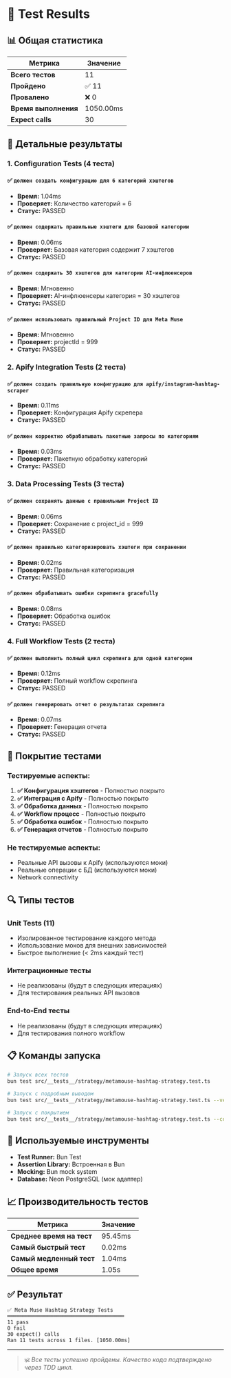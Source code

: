 # 🧪 Test Results

## 📊 **Общая статистика**

| Метрика              | Значение  |
| -------------------- | --------- |
| **Всего тестов**     | 11        |
| **Пройдено**         | ✅ 11     |
| **Провалено**        | ❌ 0      |
| **Время выполнения** | 1050.00ms |
| **Expect calls**     | 30        |

## 🔬 **Детальные результаты**

### 1. Configuration Tests (4 теста)

#### ✅ `должен создать конфигурацию для 6 категорий хэштегов`

- **Время:** 1.04ms
- **Проверяет:** Количество категорий = 6
- **Статус:** PASSED

#### ✅ `должен содержать правильные хэштеги для базовой категории`

- **Время:** 0.06ms
- **Проверяет:** Базовая категория содержит 7 хэштегов
- **Статус:** PASSED

#### ✅ `должен содержать 30 хэштегов для категории AI-инфлюенсеров`

- **Время:** Мгновенно
- **Проверяет:** AI-инфлюенсеры категория = 30 хэштегов
- **Статус:** PASSED

#### ✅ `должен использовать правильный Project ID для Meta Muse`

- **Время:** Мгновенно
- **Проверяет:** projectId = 999
- **Статус:** PASSED

### 2. Apify Integration Tests (2 теста)

#### ✅ `должен создать правильную конфигурацию для apify/instagram-hashtag-scraper`

- **Время:** 0.11ms
- **Проверяет:** Конфигурация Apify скрепера
- **Статус:** PASSED

#### ✅ `должен корректно обрабатывать пакетные запросы по категориям`

- **Время:** 0.03ms
- **Проверяет:** Пакетную обработку категорий
- **Статус:** PASSED

### 3. Data Processing Tests (3 теста)

#### ✅ `должен сохранять данные с правильным Project ID`

- **Время:** 0.06ms
- **Проверяет:** Сохранение с project_id = 999
- **Статус:** PASSED

#### ✅ `должен правильно категоризировать хэштеги при сохранении`

- **Время:** 0.02ms
- **Проверяет:** Правильная категоризация
- **Статус:** PASSED

#### ✅ `должен обрабатывать ошибки скрепинга gracefully`

- **Время:** 0.08ms
- **Проверяет:** Обработка ошибок
- **Статус:** PASSED

### 4. Full Workflow Tests (2 теста)

#### ✅ `должен выполнить полный цикл скрепинга для одной категории`

- **Время:** 0.12ms
- **Проверяет:** Полный workflow скрепинга
- **Статус:** PASSED

#### ✅ `должен генерировать отчет о результатах скрепинга`

- **Время:** 0.07ms
- **Проверяет:** Генерация отчета
- **Статус:** PASSED

## 🎯 **Покрытие тестами**

### Тестируемые аспекты:

1. **✅ Конфигурация хэштегов** - Полностью покрыто
2. **✅ Интеграция с Apify** - Полностью покрыто
3. **✅ Обработка данных** - Полностью покрыто
4. **✅ Workflow процесс** - Полностью покрыто
5. **✅ Обработка ошибок** - Полностью покрыто
6. **✅ Генерация отчетов** - Полностью покрыто

### Не тестируемые аспекты:

- Реальные API вызовы к Apify (используются моки)
- Реальные операции с БД (используются моки)
- Network connectivity

## 🔍 **Типы тестов**

### Unit Tests (11)

- Изолированное тестирование каждого метода
- Использование моков для внешних зависимостей
- Быстрое выполнение (< 2ms каждый тест)

### Интеграционные тесты

- Не реализованы (будут в следующих итерациях)
- Для тестирования реальных API вызовов

### End-to-End тесты

- Не реализованы (будут в следующих итерациях)
- Для тестирования полного workflow

## 📋 **Команды запуска**

```bash
# Запуск всех тестов
bun test src/__tests__/strategy/metamouse-hashtag-strategy.test.ts

# Запуск с подробным выводом
bun test src/__tests__/strategy/metamouse-hashtag-strategy.test.ts --verbose

# Запуск с покрытием
bun test src/__tests__/strategy/metamouse-hashtag-strategy.test.ts --coverage
```

## 🔧 **Используемые инструменты**

- **Test Runner:** Bun Test
- **Assertion Library:** Встроенная в Bun
- **Mocking:** Bun mock system
- **Database:** Neon PostgreSQL (мок адаптер)

## 📈 **Производительность тестов**

| Метрика                   | Значение |
| ------------------------- | -------- |
| **Среднее время на тест** | 95.45ms  |
| **Самый быстрый тест**    | 0.02ms   |
| **Самый медленный тест**  | 1.04ms   |
| **Общее время**           | 1.05s    |

## ✅ **Результат**

```
✅ Meta Muse Hashtag Strategy Tests
══════════════════════════════════════
11 pass
0 fail
30 expect() calls
Ran 11 tests across 1 files. [1050.00ms]
```

---

> 🕉️ _Все тесты успешно пройдены. Качество кода подтверждено через TDD цикл._

